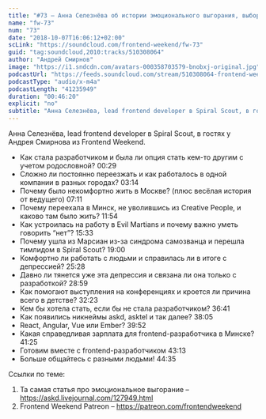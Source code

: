 ```yaml
---
title: "#73 – Анна Селезнёва об истории эмоционального выгорания, выборе города для работы и поиске себя"
name: "fw-73"
num: "73"
date: "2018-10-07T16:06:12+02:00"
scLink: "https://soundcloud.com/frontend-weekend/fw-73"
guid: "tag:soundcloud,2010:tracks/510308064"
author: "Андрей Смирнов"
image: "https://i1.sndcdn.com/avatars-000358703579-bnobxj-original.jpg"
podcastUrl: "https://feeds.soundcloud.com/stream/510308064-frontend-weekend-fw-73.m4a"
podcastType: "audio/x-m4a"
podcastLength: "41235949"
duration: "00:46:20"
explicit: "no"
subtitle: "Анна Селезнёва, lead frontend developer в Spiral Scout, в гостях у Андрея Смирнова из Frontend Weekend. "
---
```

Анна Селезнёва, lead frontend developer в Spiral Scout, в гостях у Андрея Смирнова из Frontend Weekend. 

- Как стала разработчиком и была ли опция стать кем-то другим с учетом родословной? 00:29
- Сложно ли постоянно переезжать и как работалось в одной компании в разных городах? 03:14
- Почему было некомфортно жить в Москве? (плюс весёлая история от ведущего) 07:11
- Почему переехала в Минск, не уволившись из Creative People, и каково там было жить? 11:54
- Как устроилась на работу в Evil Martians и почему важно уметь говорить “нет”? 15:33
- Почему ушла из Марсиан из-за синдрома самозванца и перешла тимлидом в Spiral Scout? 19:00
- Комфортно ли работать с людьми и справилась ли в итоге с депрессией? 25:28
- Давно ли тянется уже эта депрессия и связана ли она только с разработкой? 28:59
- Как помогают выступления на конференциях и кроется ли причина всего в детстве? 32:23
- Кем бы хотела стать, если бы не стала разработчиком? 36:41
- Как появились никнеймы askd, asktel и так далее? 38:05
- React, Angular, Vue или Ember? 39:52
- Какая справедливая зарплата для frontend-разработчика в Минске? 41:25
- Готовим вместе с frontend-разработчиком 43:13
- Больше общайтесь с разными людьми! 44:35 

Ссылки по теме:
1) Та самая статья про эмоциональное выгорание – https://askd.livejournal.com/127949.html
2) Frontend Weekend Patreon – https://patreon.com/frontendweekend
